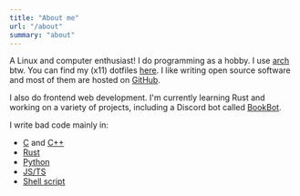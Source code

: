 ```yaml
---
title: "About me"
url: "/about"
summary: "about"
---
```


A Linux and computer enthusiast! I do programming as a hobby. I use [arch](https://archlinux.org) btw.
You can find my (x11) dotfiles [here](https://github.com/rv178/.dotfiles).
I like writing open source software and most of them are hosted on [GitHub](https://github.com/rv178).

I also do frontend web development. I'm currently learning Rust and working on a variety of projects,
including a Discord bot called [BookBot](https://github.com/rv178/bookbot).

I write bad code mainly in:

-   [C](<https://en.wikipedia.org/wiki/C_(programming_language)>) and [C++](https://en.wikipedia.org/wiki/C%2B%2B)
-   [Rust](https://rust-lang.org)
-   [Python](https://python.org)
-   [JS/TS](https://nodejs.org/en/)
-   [Shell script](https://en.wikipedia.org/wiki/Shell_script)
